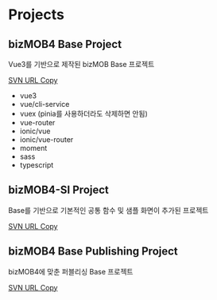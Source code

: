 # Projects

## bizMOB4 Base Project

Vue3를 기반으로 제작된 bizMOB Base 프로젝트

[SVN URL Copy](http://svn.mcnc.co.kr/svn/web_client_lib/trunk/bizMOB4Vue)

- vue3
- vue/cli-service
- vuex (pinia를 사용하더라도 삭제하면 안됨)
- vue-router
- ionic/vue
- ionic/vue-router
- moment
- sass
- typescript

## bizMOB4-SI Project

Base를 기반으로 기본적인 공통 함수 및 샘플 화면이 추가된 프로젝트

[SVN URL Copy](http://svn.mcnc.co.kr/svn/web_client_lib/trunk/bizMOB4Vue-SI)

## bizMOB4 Base Publishing Project

bizMOB4에 맞춘 퍼블리싱 Base 프로젝트

[SVN URL Copy](http://svn.mcnc.co.kr/svn/mcnc_design/trunk/mcnc_project/bizMOB4_base_publishing)